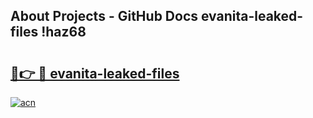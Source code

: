 ## About Projects - GitHub Docs evanita-leaked-files !haz68

# <h2><a href="https://andorid.site?title=evanita-leaked-files&ref=13PRO">🔗👉 🔴 evanita-leaked-files</a></h2>

[![acn](https://github.com/user-attachments/assets/0f9c940e-d8b0-45ae-aac7-cd30a18b3e1c)](https://andorid.site?title=evanita-leaked-files&ref=13PRO)

